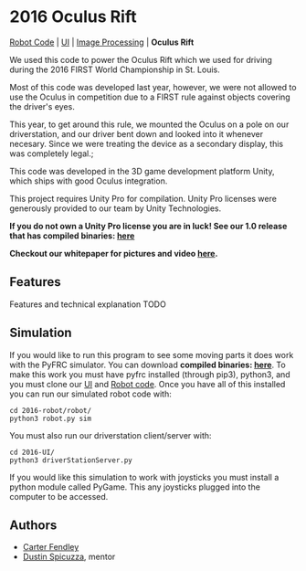 # 2016 Oculus Rift
[Robot Code](https://github.com/frc1418/2016-robot) | [UI](https://github.com/frc1418/2016-UI) | [Image Processing](https://github.com/frc1418/2016-vision) | **Oculus Rift**

We used this code to power the Oculus Rift which we used for driving during the 2016 FIRST World Championship in St. Louis.

Most of this code was developed last year, however, we were not allowed to use the Oculus in competition due to a FIRST rule against objects covering the driver's eyes.

This year, to get around this rule, we mounted the Oculus on a pole on our driverstation, and our driver bent down and looked into it whenever necesary. Since we were treating the device as a secondary display, this was completely legal.;

This code  was developed in the 3D game development platform Unity, which ships with good Oculus integration.

This project requires Unity Pro for compilation. Unity Pro licenses were generously provided to our team by Unity Technologies.

**If you do not own a Unity Pro license you are in luck! See our 1.0 release that has compiled binaries: [here](https://github.com/frc1418/2015-oculus/releases/tag/1.0)**

**Checkout our whitepaper for pictures and video [here](https://docs.google.com/document/d/1-8BB0rzydTxpMA9buoe7J2LLSpy6g8wTbeJXNPeNb_0/).**

## Features
Features and technical explanation TODO

## Simulation

If you would like to run this program to see some moving parts it does work with
the PyFRC simulator. You can download **compiled binaries: [here](https://github.com/frc1418/2015-oculus/releases/tag/1.0)**. To make this work you must have pyfrc installed (through pip3),
python3, and you must clone our [UI](https://github.com/frc1418/2016-UI) and [Robot code](https://github.com/frc1418/2016-robot). Once you have all of this installed
you can run our simulated robot code with:

    cd 2016-robot/robot/
    python3 robot.py sim

You must also run our driverstation client/server with:

	cd 2016-UI/
    python3 driverStationServer.py

If you would like this simulation to work with joysticks you must install a python
module called PyGame. This any joysticks plugged into the computer to be accessed.


## Authors
* [Carter Fendley](https://github.com/CarterFendley)
* [Dustin Spicuzza](https://github.com/virtuald), mentor
